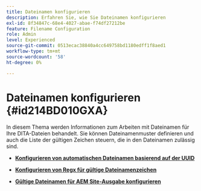 ```yaml
---
title: Dateinamen konfigurieren
description: Erfahren Sie, wie Sie Dateinamen konfigurieren
exl-id: 8f34847c-68e4-4027-abae-f74df27212be
feature: Filename Configuration
role: Admin
level: Experienced
source-git-commit: 0513ecac38840a4cc649758bd1180edff1f8aed1
workflow-type: tm+mt
source-wordcount: '58'
ht-degree: 0%

---
```


# Dateinamen konfigurieren {#id214BD010GXA}

In diesem Thema werden Informationen zum Arbeiten mit Dateinamen für Ihre DITA-Dateien behandelt. Sie können Dateinamenmuster definieren und auch die Liste der gültigen Zeichen steuern, die in den Dateinamen zulässig sind.

- **[Konfigurieren von automatischen Dateinamen basierend auf der UUID](conf-auto-uuid-filenames.md)**

- **[Konfigurieren von Regx für gültige Dateinamenzeichen](conf-file-names-valid-regx.md)**

- **[Gültige Dateinamen für AEM Site-Ausgabe konfigurieren](conf-file-names-valid-regx-aem-site-output.md)**
